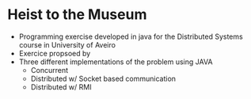 # Heist to the Museum

 - Programming exercise developed in java for the Distributed Systems course in University of Aveiro
 - Exercice propsoed by 
 - Three different implementations of the problem using JAVA
   - Concurrent
   - Distributed w/ Socket based communication
   - Distributed w/ RMI
   
